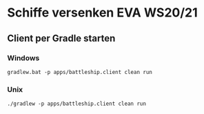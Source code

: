 # Schiffe versenken EVA WS20/21

## Client per Gradle starten
### Windows
`gradlew.bat -p apps/battleship.client clean run`
### Unix
`./gradlew -p apps/battleship.client clean run`
